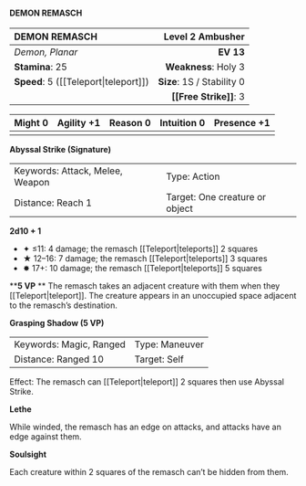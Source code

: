 #### DEMON REMASCH

| DEMON REMASCH                         |       **Level 2 Ambusher** |
| :------------------------------------ | -------------------------: |
| *Demon, Planar*                       |                  **EV 13** |
| **Stamina**: 25                       |       **Weakness**: Holy 3 |
| **Speed**: 5 ([[Teleport\|teleport]]) | **Size**: 1S / Stability 0 |
|                                       |     **[[Free Strike]]**: 3 |

| **Might** 0 | **Agility** +1 | **Reason** 0 | **Intuition** 0 | **Presence** +1 |
| ----------- | -------------- | ------------ | --------------- | --------------- |
|             |                |              |                 |                 |

**Abyssal Strike (Signature)**

|                                 |                                |
| :------------------------------ | :----------------------------- |
| Keywords: Attack, Melee, Weapon | Type: Action                   |
| Distance: Reach 1               | Target: One creature or object |

**2d10 + 1**

- ✦ ≤11: 4 damage; the remasch [[Teleport|teleports]] 2 squares
- ★ 12–16: 7 damage; the remasch [[Teleport|teleports]] 3 squares
- ✸ 17+: 10 damage; the remasch [[Teleport|teleports]] 5 squares

\*\***5 VP**
\*\* The remasch takes an adjacent creature with them when they [[Teleport|teleport]]. The creature appears in an unoccupied space adjacent to the remasch’s destination.

**Grasping Shadow (5 VP)**

|                         |                |
| :---------------------- | :------------- |
| Keywords: Magic, Ranged | Type: Maneuver |
| Distance: Ranged 10     | Target: Self   |

Effect: The remasch can [[Teleport|teleport]] 2 squares then use Abyssal Strike.

**Lethe**

While winded, the remasch has an edge on attacks, and attacks have an edge against them.

**Soulsight**

Each creature within 2 squares of the remasch can’t be hidden from them.
